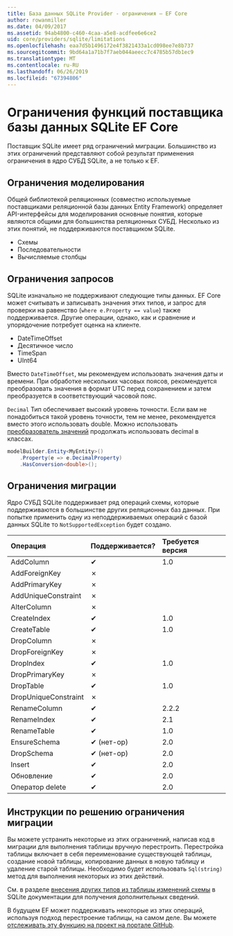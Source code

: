 ```yaml
---
title: База данных SQLite Provider - ограничения — EF Core
author: rowanmiller
ms.date: 04/09/2017
ms.assetid: 94ab4800-c460-4caa-a5e8-acdfee6e6ce2
uid: core/providers/sqlite/limitations
ms.openlocfilehash: eaa7d5b1496172e4f3821433a1cd098ee7e8b737
ms.sourcegitcommit: 9bd64a1a71b7f7aeb044aeecc7c4785b57db1ec9
ms.translationtype: MT
ms.contentlocale: ru-RU
ms.lasthandoff: 06/26/2019
ms.locfileid: "67394806"
---
```

# <a name="sqlite-ef-core-database-provider-limitations"></a>Ограничения функций поставщика базы данных SQLite EF Core

Поставщик SQLite имеет ряд ограничений миграции. Большинство из этих ограничений представляют собой результат применения ограничения в ядро СУБД SQLite, а не только к EF.

## <a name="modeling-limitations"></a>Ограничения моделирования

Общей библиотекой реляционных (совместно используемые поставщиками реляционной базы данных Entity Framework) определяет API-интерфейсы для моделирования основные понятия, которые являются общими для большинства реляционных СУБД. Несколько из этих понятий, не поддерживаются поставщиком SQLite.

* Схемы
* Последовательности
* Вычисляемые столбцы

## <a name="query-limitations"></a>Ограничения запросов

SQLite изначально не поддерживают следующие типы данных. EF Core может считывать и записывать значения этих типов, и запрос для проверки на равенство (`where e.Property == value`) также поддерживается. Другие операции, однако, как и сравнение и упорядочение потребует оценка на клиенте.

* DateTimeOffset
* Десятичное число
* TimeSpan
* UInt64

Вместо `DateTimeOffset`, мы рекомендуем использовать значения даты и времени. При обработке нескольких часовых поясов, рекомендуется преобразовать значения в формат UTC перед сохранением и затем преобразуется в соответствующий часовой пояс.

`Decimal` Тип обеспечивает высокий уровень точности. Если вам не понадобиться такой уровень точности, тем не менее, рекомендуется вместо этого использовать double. Можно использовать [преобразователь значений](../../modeling/value-conversions.md) продолжать использовать decimal в классах.

``` csharp
modelBuilder.Entity<MyEntity>()
    .Property(e => e.DecimalProperty)
    .HasConversion<double>();
```

## <a name="migrations-limitations"></a>Ограничения миграции

Ядро СУБД SQLite поддерживает ряд операций схемы, которые поддерживаются в большинстве других реляционных баз данных. При попытке применить одну из неподдерживаемых операций с базой данных SQLite то `NotSupportedException` будет создано.

| Операция            | Поддерживается? | Требуется версия |
|:---------------------|:-----------|:-----------------|
| AddColumn            | ✔          | 1.0              |
| AddForeignKey        | ✗          |                  |
| AddPrimaryKey        | ✗          |                  |
| AddUniqueConstraint  | ✗          |                  |
| AlterColumn          | ✗          |                  |
| CreateIndex          | ✔          | 1.0              |
| CreateTable          | ✔          | 1.0              |
| DropColumn           | ✗          |                  |
| DropForeignKey       | ✗          |                  |
| DropIndex            | ✔          | 1.0              |
| DropPrimaryKey       | ✗          |                  |
| DropTable            | ✔          | 1.0              |
| DropUniqueConstraint | ✗          |                  |
| RenameColumn         | ✔          | 2.2.2            |
| RenameIndex          | ✔          | 2.1              |
| RenameTable          | ✔          | 1.0              |
| EnsureSchema         | ✔ (нет-op)  | 2.0              |
| DropSchema           | ✔ (нет-op)  | 2.0              |
| Insert               | ✔          | 2.0              |
| Обновление               | ✔          | 2.0              |
| Оператор delete               | ✔          | 2.0              |

## <a name="migrations-limitations-workaround"></a>Инструкции по решению ограничения миграции

Вы можете устранить некоторые из этих ограничений, написав код в миграции для выполнения таблицы вручную перестроить. Перестройка таблицы включает в себя переименование существующей таблицы, создание новой таблицы, копирование данных в новую таблицу и удаление старой таблицы. Необходимо будет использовать `Sql(string)` метод для выполнения некоторых из этих действий.

См. в разделе [внесения других типов из таблицы изменений схемы](http://sqlite.org/lang_altertable.html#otheralter) в SQLite документации для получения дополнительных сведений.

В будущем EF может поддерживать некоторые из этих операций, используя подход перестроение таблицы, на самом деле. Вы можете [отслеживать эту функцию на проект на портале GitHub](https://github.com/aspnet/EntityFrameworkCore/issues/329).

